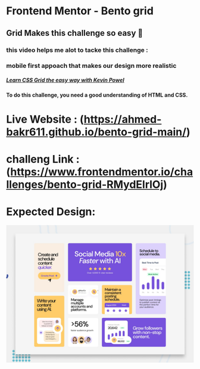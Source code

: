 # Frontend Mentor - Bento grid
## Grid Makes this challenge so easy 🤠
### this video helps me alot to tacke this challenge :
### mobile first appoach that makes our design more realistic
##### [Learn CSS Grid the easy way with Kevin Powel](https://www.youtube.com/watch?v=rg7Fvvl3taU&t=188s)

**To do this challenge, you need a good understanding of HTML and CSS.**
# Live Website : (https://ahmed-bakr611.github.io/bento-grid-main/)
# challeng Link : (https://www.frontendmentor.io/challenges/bento-grid-RMydElrlOj)

# Expected Design:
![Design preview for the Bento grid coding challenge](./preview.jpg)



